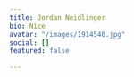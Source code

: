 ```yaml
---
title: Jordan Neidlinger
bio: Nice
avatar: "/images/1914540.jpg"
social: []
featured: false

---
```

